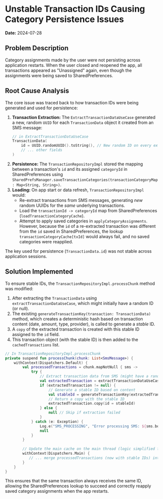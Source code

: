 # Unstable Transaction IDs Causing Category Persistence Issues

**Date:** 2024-07-28

## Problem Description

Category assignments made by the user were not persisting across application restarts. When the user closed and reopened the app, all transactions appeared as "Unassigned" again, even though the assignments were being saved to SharedPreferences.

## Root Cause Analysis

The core issue was traced back to how transaction IDs were being generated and used for persistence:

1.  **Transaction Extraction:** The `ExtractTransactionDataUseCase` generated a new, random `UUID` for each `TransactionData` object it created from an SMS message:
    ```kotlin
    // in ExtractTransactionDataUseCase
    TransactionData(
        id = UUID.randomUUID().toString(), // New random ID on every extraction
        // ... other fields
    )
    ```
2.  **Persistence:** The `TransactionRepositoryImpl` stored the mapping between a transaction's `id` and its assigned `categoryId` in SharedPreferences using `SharedPrefsManager.saveTransactionCategories(transactionCategoryMap: Map<String, String>)`.
3.  **Loading:** On app start or data refresh, `TransactionRepositoryImpl` would:
    *   Re-extract transactions from SMS messages, generating *new* random UUIDs for the *same* underlying transactions.
    *   Load the `transactionId -> categoryId` map from SharedPreferences (`loadTransactionCategoryCache`).
    *   Attempt to apply saved categories in `applyCategoryAssignments`. However, because the `id` of a re-extracted transaction was different from the `id` saved in SharedPreferences, the lookup `transactionCategoryCache[txId]` would always fail, and no saved categories were reapplied.

The key used for persistence (`TransactionData.id`) was not stable across application sessions.

## Solution Implemented

To ensure stable IDs, the `TransactionRepositoryImpl.processChunk` method was modified:

1.  After extracting the `TransactionData` using `extractTransactionDataUseCase`, which might initially have a random ID (or null).
2.  The existing `generateTransactionKey(transaction: TransactionData)` method, which creates a deterministic hash based on transaction content (date, amount, type, provider), is called to generate a *stable* ID.
3.  A `copy` of the extracted transaction is created with this stable ID assigned to the `id` field.
4.  This transaction object (with the stable ID) is then added to the `cachedTransactions` list.

```kotlin
// In TransactionRepositoryImpl.processChunk
private suspend fun processChunk(chunk: List<SmsMessage>) {
    withContext(Dispatchers.Default) {
        val processedTransactions = chunk.mapNotNull { sms ->
            try {
                // Extract transaction data from SMS (might have a random ID)
                val extractedTransaction = extractTransactionDataUseCase.execute(listOf(sms)).firstOrNull()
                if (extractedTransaction != null) {
                    // Generate a stable ID based on content
                    val stableId = generateTransactionKey(extractedTransaction)
                    // Return a copy with the stable ID
                    extractedTransaction.copy(id = stableId)
                } else {
                    null // Skip if extraction failed
                }
            } catch (e: Exception) {
                Log.e("SMS_PROCESSING", "Error processing SMS: ${sms.body}", e)
                null
            }
        }
        
        // Update the main cache on the main thread (logic simplified for brevity)
        withContext(Dispatchers.Main) {
           // ... merge processedTransactions (now with stable IDs) into cachedTransactions ... 
        }
    }
}
```

This ensures that the same transaction always receives the same ID, allowing the SharedPreferences lookup to succeed and correctly reapply saved category assignments when the app restarts. 